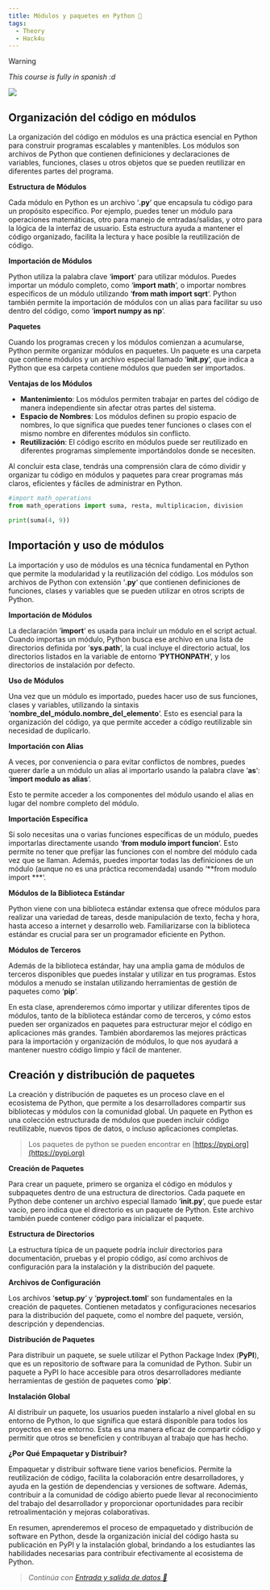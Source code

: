 ```yaml
---
title: Módulos y paquetes en Python 🐡
tags:
  - Theory
  - Hack4u
---
```

>[!Warning]
>*This course is fully in spanish :d*

![](Pasted%20image%2020240826120138.png)

## Organización del código en módulos

La organización del código en módulos es una práctica esencial en Python para construir programas escalables y mantenibles. Los módulos son archivos de Python que contienen definiciones y declaraciones de variables, funciones, clases u otros objetos que se pueden reutilizar en diferentes partes del programa.

**Estructura de Módulos**

Cada módulo en Python es un archivo ‘**.py**‘ que encapsula tu código para un propósito específico. Por ejemplo, puedes tener un módulo para operaciones matemáticas, otro para manejo de entradas/salidas, y otro para la lógica de la interfaz de usuario. Esta estructura ayuda a mantener el código organizado, facilita la lectura y hace posible la reutilización de código.

**Importación de Módulos**

Python utiliza la palabra clave ‘**import**‘ para utilizar módulos. Puedes importar un módulo completo, como ‘**import math**‘, o importar nombres específicos de un módulo utilizando ‘**from math import sqrt**‘. Python también permite la importación de módulos con un alias para facilitar su uso dentro del código, como ‘**import numpy as np**‘.

**Paquetes**

Cuando los programas crecen y los módulos comienzan a acumularse, Python permite organizar módulos en paquetes. Un paquete es una carpeta que contiene módulos y un archivo especial llamado ‘**__init__.py**‘, que indica a Python que esa carpeta contiene módulos que pueden ser importados.

**Ventajas de los Módulos**

- **Mantenimiento**: Los módulos permiten trabajar en partes del código de manera independiente sin afectar otras partes del sistema.
- **Espacio de Nombres**: Los módulos definen su propio espacio de nombres, lo que significa que puedes tener funciones o clases con el mismo nombre en diferentes módulos sin conflicto.
- **Reutilización**: El código escrito en módulos puede ser reutilizado en diferentes programas simplemente importándolos donde se necesiten.

Al concluir esta clase, tendrás una comprensión clara de cómo dividir y organizar tu código en módulos y paquetes para crear programas más claros, eficientes y fáciles de administrar en Python.

```python
#import math_operations
from math_operations import suma, resta, multiplicacion, division

print(suma(4, 9))
```


## Importación y uso de módulos

La importación y uso de módulos es una técnica fundamental en Python que permite la modularidad y la reutilización del código. Los módulos son archivos de Python con extensión ‘**.py**‘ que contienen definiciones de funciones, clases y variables que se pueden utilizar en otros scripts de Python.

**Importación de Módulos**

La declaración ‘**import**‘ es usada para incluir un módulo en el script actual. Cuando importas un módulo, Python busca ese archivo en una lista de directorios definida por ‘**sys.path**‘, la cual incluye el directorio actual, los directorios listados en la variable de entorno ‘**PYTHONPATH**‘, y los directorios de instalación por defecto.

**Uso de Módulos**

Una vez que un módulo es importado, puedes hacer uso de sus funciones, clases y variables, utilizando la sintaxis ‘**nombre_del_módulo.nombre_del_elemento**‘. Esto es esencial para la organización del código, ya que permite acceder a código reutilizable sin necesidad de duplicarlo.

**Importación con Alias**

A veces, por conveniencia o para evitar conflictos de nombres, puedes querer darle a un módulo un alias al importarlo usando la palabra clave ‘**as**‘: ‘**import modulo as alias**‘.

Esto te permite acceder a los componentes del módulo usando el alias en lugar del nombre completo del módulo.

**Importación Específica**

Si solo necesitas una o varias funciones específicas de un módulo, puedes importarlas directamente usando ‘**from modulo import funcion**‘. Esto permite no tener que prefijar las funciones con el nombre del módulo cada vez que se llaman. Además, puedes importar todas las definiciones de un módulo (aunque no es una práctica recomendada) usando ‘**from modulo import ***‘.

**Módulos de la Biblioteca Estándar**

Python viene con una biblioteca estándar extensa que ofrece módulos para realizar una variedad de tareas, desde manipulación de texto, fecha y hora, hasta acceso a internet y desarrollo web. Familiarizarse con la biblioteca estándar es crucial para ser un programador eficiente en Python.

**Módulos de Terceros**

Además de la biblioteca estándar, hay una amplia gama de módulos de terceros disponibles que puedes instalar y utilizar en tus programas. Estos módulos a menudo se instalan utilizando herramientas de gestión de paquetes como ‘**pip**‘.

En esta clase, aprenderemos cómo importar y utilizar diferentes tipos de módulos, tanto de la biblioteca estándar como de terceros, y cómo estos pueden ser organizados en paquetes para estructurar mejor el código en aplicaciones más grandes. También abordaremos las mejores prácticas para la importación y organización de módulos, lo que nos ayudará a mantener nuestro código limpio y fácil de mantener.


## Creación y distribución de paquetes

La creación y distribución de paquetes es un proceso clave en el ecosistema de Python, que permite a los desarrolladores compartir sus bibliotecas y módulos con la comunidad global. Un paquete en Python es una colección estructurada de módulos que pueden incluir código reutilizable, nuevos tipos de datos, o incluso aplicaciones completas.

> Los paquetes de python se pueden encontrar en [https://pypi.org](https://pypi.org)

**Creación de Paquetes**

Para crear un paquete, primero se organiza el código en módulos y subpaquetes dentro de una estructura de directorios. Cada paquete en Python debe contener un archivo especial llamado ‘**__init__.py**‘, que puede estar vacío, pero indica que el directorio es un paquete de Python. Este archivo también puede contener código para inicializar el paquete.

**Estructura de Directorios**

La estructura típica de un paquete podría incluir directorios para documentación, pruebas y el propio código, así como archivos de configuración para la instalación y la distribución del paquete.

**Archivos de Configuración**

Los archivos ‘**setup.py**‘ y ‘**pyproject.toml**‘ son fundamentales en la creación de paquetes. Contienen metadatos y configuraciones necesarios para la distribución del paquete, como el nombre del paquete, versión, descripción y dependencias.

**Distribución de Paquetes**

Para distribuir un paquete, se suele utilizar el Python Package Index (**PyPI**), que es un repositorio de software para la comunidad de Python. Subir un paquete a PyPI lo hace accesible para otros desarrolladores mediante herramientas de gestión de paquetes como ‘**pip**‘.

**Instalación Global**

Al distribuir un paquete, los usuarios pueden instalarlo a nivel global en su entorno de Python, lo que significa que estará disponible para todos los proyectos en ese entorno. Esta es una manera eficaz de compartir código y permitir que otros se beneficien y contribuyan al trabajo que has hecho.

**¿Por Qué Empaquetar y Distribuir?**

Empaquetar y distribuir software tiene varios beneficios. Permite la reutilización de código, facilita la colaboración entre desarrolladores, y ayuda en la gestión de dependencias y versiones de software. Además, contribuir a la comunidad de código abierto puede llevar al reconocimiento del trabajo del desarrollador y proporcionar oportunidades para recibir retroalimentación y mejoras colaborativas.

En resumen, aprenderemos el proceso de empaquetado y distribución de software en Python, desde la organización inicial del código hasta su publicación en PyPI y la instalación global, brindando a los estudiantes las habilidades necesarias para contribuir efectivamente al ecosistema de Python.

> *Continúa con [Entrada y salida de datos 🥝](entrada_y_salida.md)*
